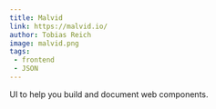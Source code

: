 ```yaml
---
title: Malvid
link: https://malvid.io/
author: Tobias Reich
image: malvid.png
tags:
 - frontend
 - JSON
---
```


UI to help you build and document web components.